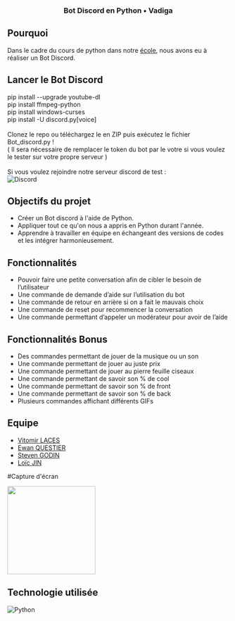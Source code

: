 ### <p align="center"> Bot Discord en Python • Vadiga</p>

## Pourquoi

Dans le cadre du cours de python dans notre [école](https://www.hetic.net/), nous avons eu à réaliser un Bot Discord.<br/>

## Lancer le Bot Discord

pip install --upgrade youtube-dl<br/>
pip install ffmpeg-python<br/>
pip install windows-curses<br/>
pip install -U discord.py[voice]<br/><br/>
Clonez le repo ou téléchargez le en ZIP puis exécutez le fichier Bot_discord.py !<br/>( Il sera nécessaire de remplacer le token du bot par le votre si vous voulez le tester sur votre propre serveur )<br/><br/>
Si vous voulez rejoindre notre serveur discord de test :<br/>
![Discord](https://discordapp.com/api/guilds/978583486963257434/widget.png?style=shield)<br/>

## Objectifs du projet

- Créer un Bot discord à l'aide de Python.
- Appliquer tout ce qu'on nous a appris en Python durant l'année.
- Apprendre à travailler en équipe en échangeant des versions de codes et les intégrer harmonieusement.

## Fonctionnalités

- Pouvoir faire une petite conversation afin de cibler le besoin de l’utilisateur
- Une commande de demande d’aide sur l’utilisation du bot
- Une commande de retour en arrière si on a fait le mauvais choix
- Une commande de reset pour recommencer la conversation
- Une commande permettant d’appeler un modérateur pour avoir de l’aide

## Fonctionnalités Bonus

- Des commandes permettant de jouer de la musique ou un son
- Une commande permettant de jouer au juste prix
- Une commande permettant de jouer au pierre feuille ciseaux
- Une commande permettant de savoir son % de cool
- Une commande permettant de savoir son % de front
- Une commande permettant de savoir son % de back
- Plusieurs commandes affichant différents GIFs

## Equipe

- [Vitomir LACES](https://github.com/vitolinho)
- [Ewan QUESTIER](https://github.com/xWane)
- [Steven GODIN](https://github.com/Yvelchrome)
- [Loïc JIN](https://github.com/Snwolfy)

#Capture d'écran

<img src="https://images.contentstack.io/v3/assets/bltb6530b271fddd0b1/blt53405c26141beff8/5f21fda671ec397ef9bf0894/V_AGENTS_587x900_KillJoy_.png" height="200px"></img>

## Technologie utilisée

![Python](https://camo.githubusercontent.com/a1b2dac5667822ee0d98ae6d799da61987fd1658dfeb4d2ca6e3c99b1535ebd8/68747470733a2f2f696d672e736869656c64732e696f2f62616467652f707974686f6e2d3336373041303f7374796c653d666f722d7468652d6261646765266c6f676f3d707974686f6e266c6f676f436f6c6f723d666664643534)
